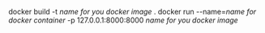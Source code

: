 docker build -t *name for you docker image* .
docker run --name=*name for docker container* -p 127.0.0.1:8000:8000 *name for you docker image*
